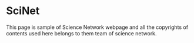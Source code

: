 # SciNet
This page is sample of Science Network webpage and all the copyrights of contents used here belongs to them  team of science network.
